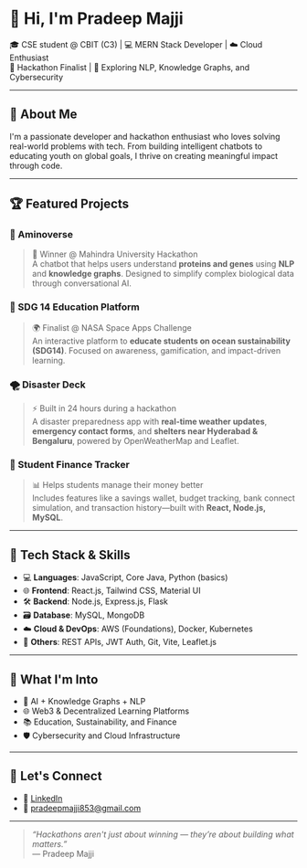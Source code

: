 # 👋 Hi, I'm Pradeep Majji

🎓 CSE student @ CBIT (C3) | 💻 MERN Stack Developer | ☁️ Cloud Enthusiast  
🚀 Hackathon Finalist | 🧠 Exploring NLP, Knowledge Graphs, and Cybersecurity

---

## 🚀 About Me

I'm a passionate developer and hackathon enthusiast who loves solving real-world problems with tech. From building intelligent chatbots to educating youth on global goals, I thrive on creating meaningful impact through code.

---

## 🏆 Featured Projects

### 🧬 Aminoverse
> 🥇 Winner @ Mahindra University Hackathon  
A chatbot that helps users understand **proteins and genes** using **NLP** and **knowledge graphs**. Designed to simplify complex biological data through conversational AI.

### 🌊 SDG 14 Education Platform
> 🌍 Finalist @ NASA Space Apps Challenge  
An interactive platform to **educate students on ocean sustainability (SDG14)**. Focused on awareness, gamification, and impact-driven learning.

### 🌪 Disaster Deck
> ⚡ Built in 24 hours during a hackathon  
A disaster preparedness app with **real-time weather updates**, **emergency contact forms**, and **shelters near Hyderabad & Bengaluru**, powered by OpenWeatherMap and Leaflet.

### 💸 Student Finance Tracker
> 📊 Helps students manage their money better  
Includes features like a savings wallet, budget tracking, bank connect simulation, and transaction history—built with **React, Node.js, MySQL**.

---

## 💼 Tech Stack & Skills

- 💻 **Languages**: JavaScript, Core Java, Python (basics)  
- 🌐 **Frontend**: React.js, Tailwind CSS, Material UI  
- 🛠 **Backend**: Node.js, Express.js, Flask  
- 🗃️ **Database**: MySQL, MongoDB  
- ☁️ **Cloud & DevOps**: AWS (Foundations), Docker, Kubernetes  
- 🔄 **Others**: REST APIs, JWT Auth, Git, Vite, Leaflet.js

---

## 🧠 What I'm Into

- 🤖 AI + Knowledge Graphs + NLP  
- 🌐 Web3 & Decentralized Learning Platforms  
- 📚 Education, Sustainability, and Finance  
- 🛡 Cybersecurity and Cloud Infrastructure

---

## 💬 Let's Connect

- 🔗 [LinkedIn](https://www.linkedin.com/in/pradeep-majji-44009a2b5/)
- 📧 pradeepmajji853@gmail.com


---

> _“Hackathons aren't just about winning — they’re about building what matters.”_  
> — Pradeep Majji




